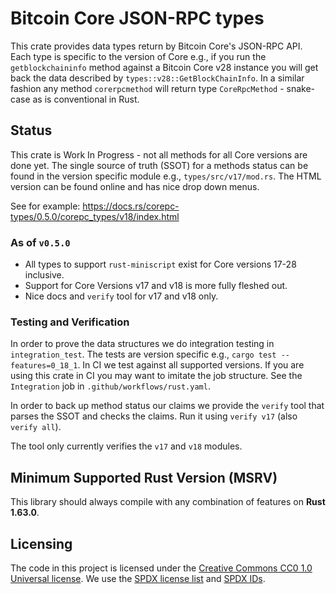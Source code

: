 # Bitcoin Core JSON-RPC types

This crate provides data types return by Bitcoin Core's JSON-RPC API. Each type is specific to the
version of Core e.g., if you run the `getblockchaininfo` method against a Bitcoin Core v28 instance
you will get back the data described by `types::v28::GetBlockChainInfo`. In a similar fashion any
method `corerpcmethod` will return type `CoreRpcMethod` - snake-case as is conventional in Rust.

## Status

This crate is Work In Progress - not all methods for all Core versions are done yet. The single
source of truth (SSOT) for a methods status can be found in the version specific module e.g.,
`types/src/v17/mod.rs`. The HTML version can be found online and has nice drop down menus.

See for example: https://docs.rs/corepc-types/0.5.0/corepc_types/v18/index.html

### As of `v0.5.0`

- All types to support `rust-miniscript` exist for Core versions 17-28 inclusive.
- Support for Core Versions v17 and v18 is more fully fleshed out.
- Nice docs and `verify` tool for v17 and v18 only.

### Testing and Verification

In order to prove the data structures we do integration testing in `integration_test`. The tests are
version specific e.g., `cargo test --features=0_18_1`. In CI we test against all supported versions.
If you are using this crate in CI you may want to imitate the job structure. See the `Integration`
job in `.github/workflows/rust.yaml`.

In order to back up method status our claims we provide the `verify` tool that parses the SSOT and
checks the claims. Run it using `verify v17` (also `verify all`).

The tool only currently verifies the `v17` and `v18` modules.

## Minimum Supported Rust Version (MSRV)

This library should always compile with any combination of features on **Rust 1.63.0**.

## Licensing

The code in this project is licensed under the [Creative Commons CC0 1.0 Universal license](LICENSE).
We use the [SPDX license list](https://spdx.org/licenses/) and [SPDX IDs](https://spdx.dev/ids/).

